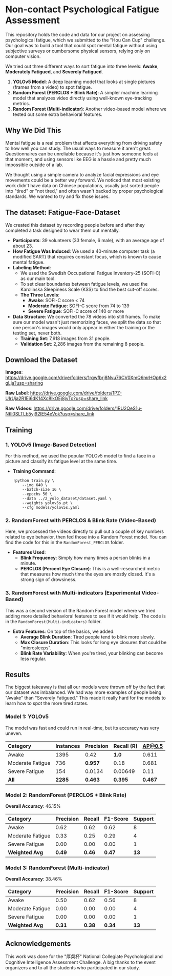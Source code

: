 # Non-contact Psychological Fatigue Assessment

This repository holds the code and data for our project on assessing psychological fatigue, which we submitted to the "Hou Can Cup" challenge. Our goal was to build a tool that could spot mental fatigue without using subjective surveys or cumbersome physical sensors, relying only on computer vision.

We tried out three different ways to sort fatigue into three levels: **Awake**, **Moderately Fatigued**, and **Severely Fatigued**.

1.  **YOLOv5 Model**: A deep learning model that looks at single pictures (frames from a video) to spot fatigue.
2.  **Random Forest (PERCLOS + Blink Rate)**: A simpler machine learning model that analyzes video directly using well-known eye-tracking metrics.
3.  **Random Forest (Multi-indicator)**: Another video-based model where we tested out some extra behavioral features.


## Why We Did This

Mental fatigue is a real problem that affects everything from driving safety to how well you can study. The usual ways to measure it aren't great. Questionnaires can be unreliable because it's just how someone feels at that moment, and using sensors like EEG is a hassle and pretty much impossible outside of a lab.

We thought using a simple camera to analyze facial expressions and eye movements could be a better way forward. We noticed that most existing work didn't have data on Chinese populations, usually just sorted people into "tired" or "not tired," and often wasn't backed by proper psychological standards. We wanted to try and fix those issues.

## The dataset: Fatigue-Face-Dataset

We created this dataset by recording people before and after they completed a task designed to wear them out mentally.

* **Participants**: 39 volunteers (33 female, 6 male), with an average age of about 23.
* **How Fatigue Was Induced**: We used a 40-minute computer task (a modified SART) that requires constant focus, which is known to cause mental fatigue.
* **Labeling Method**:
    * We used the Swedish Occupational Fatigue Inventory-25 (SOFI-C) as our main tool.
    * To set clear boundaries between fatigue levels, we used the Karolinska Sleepiness Scale (KSS) to find the best cut-off scores.
    * **The Three Levels**:
        * **Awake**: SOFI-C score < 74
        * **Moderate Fatigue**: SOFI-C score from 74 to 139
        * **Severe Fatigue**: SOFI-C score of 140 or more
* **Data Structure**: We converted the 78 videos into still frames. To make sure our model wasn't just memorizing faces, we split the data so that one person's images would only appear in either the training or the testing set, never both.
    * **Training Set**: 7,918 images from 31 people.
    * **Validation Set**: 2,286 images from the remaining 8 people.

## Download the Dataset

**Images**: https://drive.google.com/drive/folders/1rqwfbrj8Nvu76CV0XmQ6mrHOp6x2gLja?usp=sharing

**Raw Label**: https://drive.google.com/drive/folders/1PZ-UIrUja2R1Ei6dK14Xc8lkOEj8jyTo?usp=share_link

**Raw Videos**: https://drive.google.com/drive/folders/1RU2QeS1u-Ntll0SLTLb5yj92IE54eVok?usp=share_link

## Training

### 1. YOLOv5 (Image-Based Detection)

For this method, we used the popular YOLOv5 model to find a face in a picture and classify its fatigue level at the same time.

* **Training Command**:
    ```shell
    !python train.py \
        --img 640 \
        --batch-size 16 \
        --epochs 50 \
        --data ../2_yolo_dataset/dataset.yaml \
        --weights yolov5s.pt \
        --cfg models/yolov5s.yaml
    ```

### 2. RandomForest with PERCLOS & Blink Rate (Video-Based)

Here, we processed the videos directly to pull out a couple of key numbers related to eye behavior, then fed those into a Random Forest model. You can find the code for this in the `RandomForest_PERCLOS` folder.

* **Features Used**:
    * **Blink Frequency**: Simply how many times a person blinks in a minute.
    * **PERCLOS (Percent Eye Closure)**: This is a well-researched metric that measures how much time the eyes are mostly closed. It's a strong sign of drowsiness.

### 3. RandomForest with Multi-indicators (Experimental Video-Based)

This was a second version of the Random Forest model where we tried adding more detailed behavioral features to see if it would help. The code is in the `RandomForest(Multi-indicators)` folder.

* **Extra Features**: On top of the basics, we added:
    * **Average Blink Duration**: Tired people tend to blink more slowly.
    * **Max Closure Duration**: This looks for long eye closures that could be "microsleeps".
    * **Blink Rate Variability**: When you're tired, your blinking can become less regular.

## Results

The biggest takeaway is that all our models were thrown off by the fact that our dataset was imbalanced. We had way more examples of people being "Awake" than "Severely Fatigued." This made it really hard for the models to learn how to spot the more tired states.

### Model 1: YOLOv5

The model was fast and could run in real-time, but its accuracy was very uneven.

| Category | Instances | Precision | Recall (R) | AP@0.5 |
| :--- | :--- | :--- | :--- | :--- |
| Awake | 1395 | 0.42 | **1.0** | 0.611 |
| Moderate Fatigue | 736 | **0.957** | 0.18 | 0.681 |
| Severe Fatigue | 154 | 0.0134 | 0.00649 | 0.11 |
| **All** | **2285** | **0.463** | **0.395** | **0.467** |


### Model 2: RandomForest (PERCLOS + Blink Rate)

**Overall Accuracy**: 46.15%

| Category | Precision | Recall | F1-Score | Support |
| :--- | :--- | :--- | :--- | :--- |
| Awake | 0.62 | 0.62 | 0.62 | 8 |
| Moderate Fatigue | 0.33 | 0.25 | 0.29 | 4 |
| Severe Fatigue | 0.00 | 0.00 | 0.00 | 1 |
| **Weighted Avg** | **0.49** | **0.46** | **0.47** | **13** |


### Model 3: RandomForest (Multi-indicator)

**Overall Accuracy**: 38.46%

| Category | Precision | Recall | F1-Score | Support |
| :--- | :--- | :--- | :--- | :--- |
| Awake | 0.50 | 0.62 | 0.56 | 8 |
| Moderate Fatigue | 0.00 | 0.00 | 0.00 | 4 |
| Severe Fatigue | 0.00 | 0.00 | 0.00 | 1 |
| **Weighted Avg** | **0.31** | **0.38** | **0.34** | **13** |


## Acknowledgements

This work was done for the "厚粲杯" National Collegiate Psychological and Cognitive Intelligence Assessment Challenge. A big thanks to the event organizers and to all the students who participated in our study.
